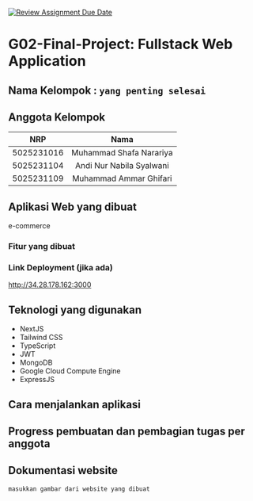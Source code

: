 [![Review Assignment Due Date](https://classroom.github.com/assets/deadline-readme-button-22041afd0340ce965d47ae6ef1cefeee28c7c493a6346c4f15d667ab976d596c.svg)](https://classroom.github.com/a/K32wTABb)
# G02-Final-Project: Fullstack Web Application

## Nama Kelompok : `yang penting selesai`

## Anggota Kelompok
| NRP | Nama |
|:-----------:|:--------:|
| 5025231016  | Muhammad Shafa Narariya  |
| 5025231104  | Andi Nur Nabila Syalwani  |
| 5025231109  | Muhammad Ammar Ghifari  |

## Aplikasi Web yang dibuat
e-commerce

### Fitur yang dibuat

### Link Deployment (jika ada)
http://34.28.178.162:3000

## Teknologi yang digunakan
- NextJS
- Tailwind CSS
- TypeScript
- JWT
- MongoDB
- Google Cloud Compute Engine
- ExpressJS

## Cara menjalankan aplikasi

## Progress pembuatan dan pembagian tugas per anggota

## Dokumentasi website
`masukkan gambar dari website yang dibuat`
